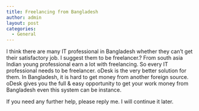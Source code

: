 ```yaml
---
title: Freelancing from Bangladesh
author: admin
layout: post
categories:
  - General
---
```


I think there are many IT professional in Bangladesh whether they can’t get their satisfactory job. I suggest them to be freelancer.? From south asia Indian young professional earn a lot with freelancing.
So every IT professional needs to be freelancer. oDesk is the very better solution for them. In Bangladesh, it is hard to get money from another foreign source. oDesk gives you the full & easy opportunity to get your work money from Bangladesh even this system can be instance.

If you need any further help, please reply me. I will continue it later.